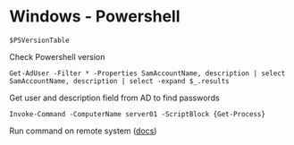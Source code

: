 # Windows - Powershell

```$PSVersionTable```

Check Powershell version

``` Get-AdUser -Filter * -Properties SamAccountName, description | select SamAccountName, description | select -expand $_.results ```

Get user and description field from AD to find passwords

```Invoke-Command -ComputerName server01 -ScriptBlock {Get-Process}```

Run command on remote system ([docs](https://docs.microsoft.com/en-us/powershell/module/microsoft.powershell.core/invoke-command?view=powershell-6))
